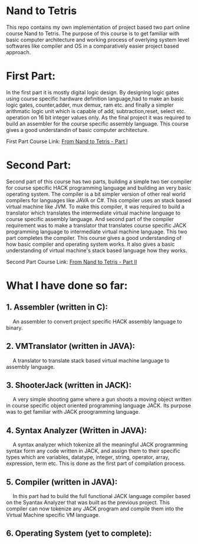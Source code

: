<h1>Nand to Tetris</h1>

<p>This repo contains my own implementation of project based two part online course Nand to Tetris. The purpose of this course is to get familiar with basic computer architecture and working process of overlying system level softwares like compiler and OS in a comparatively easier project based approach.</p>

<h1>First Part:</h1>
<p>In the first part it is mostly digital logic design. By designing logic gates using course specific hardware definition language,had to make an basic logic gates, counter,adder, mux demux, ram etc. and finally a simpler arithmatic logic unit which is capable of add, subtraction,reset, select etc. operation on 16 bit integer values only. As the final project it was required to build an assembler for the course specific assembly language. This course gives a good understandin of basic computer architecture.</p>

<p>First Part Course Link: <a href = "https://www.coursera.org/learn/build-a-computer"> From Nand to Tetris - Part I<a></p>
 
<h1>Second Part:</h1>
<p>Second part of this course has two parts, building a simple two tier compiler for course specific HACK programming language and building an very basic operating system. The compiler is a bit simpler version of other real world compilers for languages like JAVA or C#. This compiler uses an stack based virtual machine like JVM. To make this compiler, it was required to build a translator which translates the intermediate virtual machine language to course specific assembly language. And second part of the compiler requirement was to make a translator that translates course specific JACK programming language to intermediate virtual machine language. This two part completes the compiler. This course gives a good understanding of how basic compiler and operating system works. It also gives a basic understanding of virtual machine's stack based language how they works.</p>

<p>Second Part Course Link: <a href = "https://www.coursera.org/learn/nand2tetris2"> From Nand to Tetris - Part II<a></p>
 
<h1>What I have done so far:</h1>
	
<h2>1. Assembler (written in C):</h2> 
<p>&emsp; An assembler to convert project specific HACK assembly language to binary.</p>

<h2>2. VMTranslator (written in JAVA):</h2>
<p>&emsp; A translator to translate stack based virtual machine language to assembly language.</p>

<h2>3. ShooterJack (written in JACK):</h2>
<p>&emsp; A very simple shooting game where a gun shoots a moving object written in course specific object oriented programming language JACK. Its purpose was to get familiar with JACK proogramming language.</p>

<h2>4. Syntax Analyzer (Written in JAVA):</h2>
<p>&emsp; A syntax analyzer which tokenize all the meaningful JACK programming syntax form any code written in JACK, and assign them to their specific types which are variables, datatype, integer, string, operator, array, expression, term etc. This is done as the first part of compilation process.</p>

<h2>5. Compiler (written in JAVA):</h2>
<p>&emsp; In this part had to build the full functional JACK language compiler based on the Syantax Analyzer that was built as the previous project. This compiler can now tokenize any JACK program and compile them into the Virtual Machine specific VM language.</p>

<h2>6. Operating System (yet to complete):</h2>
<p></p>
